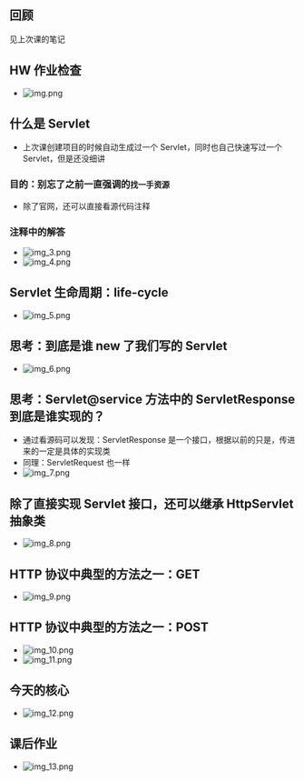## 回顾
见上次课的笔记

## HW 作业检查
- ![img.png](img.png)

## 什么是 Servlet
- 上次课创建项目的时候自动生成过一个 Servlet，同时也自己快速写过一个 Servlet，但是还没细讲

### 目的：别忘了之前一直强调的`找一手资源`
- 除了官网，还可以直接看源代码注释

### 注释中的解答
- ![img_3.png](img_3.png)
- ![img_4.png](img_4.png)

## Servlet 生命周期：life-cycle
- ![img_5.png](img_5.png)

## 思考：到底是谁 new 了我们写的 Servlet
- ![img_6.png](img_6.png)

## 思考：Servlet@service 方法中的 ServletResponse 到底是谁实现的？
- 通过看源码可以发现：ServletResponse 是一个接口，根据以前的只是，传进来的一定是具体的实现类
- 同理：ServletRequest 也一样
- ![img_7.png](img_7.png)

## 除了直接实现 Servlet 接口，还可以继承 HttpServlet 抽象类
- ![img_8.png](img_8.png)

## HTTP 协议中典型的方法之一：GET
- ![img_9.png](img_9.png)

## HTTP 协议中典型的方法之一：POST
- ![img_10.png](img_10.png)
- ![img_11.png](img_11.png)

## 今天的核心
- ![img_12.png](img_12.png)

## 课后作业
- ![img_13.png](img_13.png)